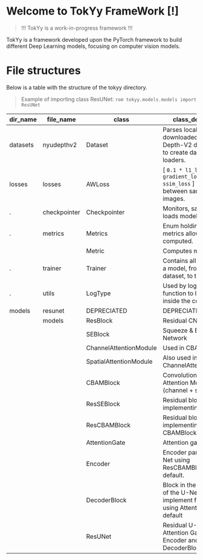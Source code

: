 # Welcome to TokYy FrameWork [!]

> !!! TokYy is a work-in-progress framework !!!

TokYy is a framework developed upon the PyTorch framework to build different Deep Learning models, focusing on computer vision models.


# File structures

Below is a table with the structure of the tokyy directory. 

> Example of importing class ResUNet: `rom tokyy.models.models import ResUNet`

| dir_name | file_name    | class                  | class_description                                                                                         |
|----------|--------------|------------------------|-----------------------------------------------------------------------------------------------------------|
| datasets | nyudepthv2   | Dataset                | Parses locally downloaded NYU-Depth-V2 dataset. Used to create dataset loaders.                           |
| losses   | losses       | AWLoss                 | [ `0.1 * l1_loss + gradient_loss + ssim_loss` ] Used for loss between same sized images.                    |
| .        | checkpointer | Checkpointer           | Monitors, saves and loads model information.                                                              |
| .        | metrics      | Metrics                | Enum holding the metrics allowed to be computed.                                                          |
|          |              | Metric                 | Computes metrics.                                                                                         |
| .        | trainer      | Trainer                | Contains all steps to train a model, from loading dataset, to training on it.                             |
| .        | utils        | LogType                | Used by log_message function to log messages inside the console.                                          |
| models   | resunet      | DEPRECIATED            | DEPRECIATED                                                                                               |
|          | models       | ResBlock               | Residual CNN Block                                                                                        |
|          |              | SEBlock                | Squeeze & Excitation Network                                                                              |
|          |              | ChannelAttentionModule | Used in CBAM                                                                                              |
|          |              | SpatialAttentionModule | Also used in CBAM, after ChannelAttentionModule.                                                          |
|          |              | CBAMBlock              | Convolutional Block with Attention Module (channel + spatial)                                             |
|          |              | ResSEBlock             | Residual block implementing SEBlock                                                                       |
|          |              | ResCBAMBlock           | Residual block implementing CBAMBlock                                                                     |
|          |              | AttentionGate          | Attention gate                                                                                            |
|          |              | Encoder                | Encoder part of an U-Net using ResCBAMBlock by default.                                                   |
|          |              | DecoderBlock           | Block in the decoder part of the U-Net (Does not implement full decoder) using Attention Gates by default |
|          |              | ResUNet                | Residual U-Net with Attention Gates using Encoder and DecoderBlock.                                       |
